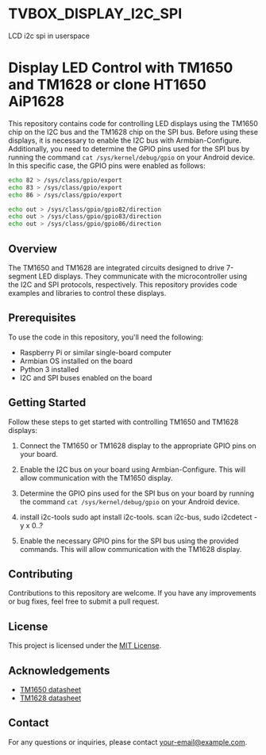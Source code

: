 # TVBOX_DISPLAY_I2C_SPI
LCD i2c spi in userspace

# Display LED Control with TM1650 and TM1628 or clone HT1650 AiP1628 

This repository contains code for controlling LED displays using the TM1650 chip on the I2C bus and the TM1628 chip on the SPI bus. Before using these displays, it is necessary to enable the I2C bus with Armbian-Configure. Additionally, you need to determine the GPIO pins used for the SPI bus by running the command `cat /sys/kernel/debug/gpio` on your Android device. In this specific case, the GPIO pins were enabled as follows:

```bash
echo 82 > /sys/class/gpio/export
echo 83 > /sys/class/gpio/export
echo 86 > /sys/class/gpio/export

echo out > /sys/class/gpio/gpio82/direction
echo out > /sys/class/gpio/gpio83/direction
echo out > /sys/class/gpio/gpio86/direction
```

## Overview

The TM1650 and TM1628 are integrated circuits designed to drive 7-segment LED displays. They communicate with the microcontroller using the I2C and SPI protocols, respectively. This repository provides code examples and libraries to control these displays.

## Prerequisites

To use the code in this repository, you'll need the following:

- Raspberry Pi or similar single-board computer
- Armbian OS installed on the board
- Python 3 installed
- I2C and SPI buses enabled on the board

## Getting Started

Follow these steps to get started with controlling TM1650 and TM1628 displays:

1. Connect the TM1650 or TM1628 display to the appropriate GPIO pins on your board.

2. Enable the I2C bus on your board using Armbian-Configure. This will allow communication with the TM1650 display.

3. Determine the GPIO pins used for the SPI bus on your board by running the command `cat /sys/kernel/debug/gpio` on your Android device.

4. install i2c-tools sudo apt install i2c-tools. scan i2c-bus,  sudo i2cdetect -y x 0..?

5. Enable the necessary GPIO pins for the SPI bus using the provided commands. This will allow communication with the TM1628 display.

## Contributing

Contributions to this repository are welcome. If you have any improvements or bug fixes, feel free to submit a pull request.

## License

This project is licensed under the [MIT License](LICENSE).

## Acknowledgements

- [TM1650 datasheet](http://www.datasheetcafe.com/tm1650-datasheet-led-controller/)
- [TM1628 datasheet](https://datasheetspdf.com/datasheet/TM1628.html)

## Contact

For any questions or inquiries, please contact [your-email@example.com](mailto:your-email@example.com).
